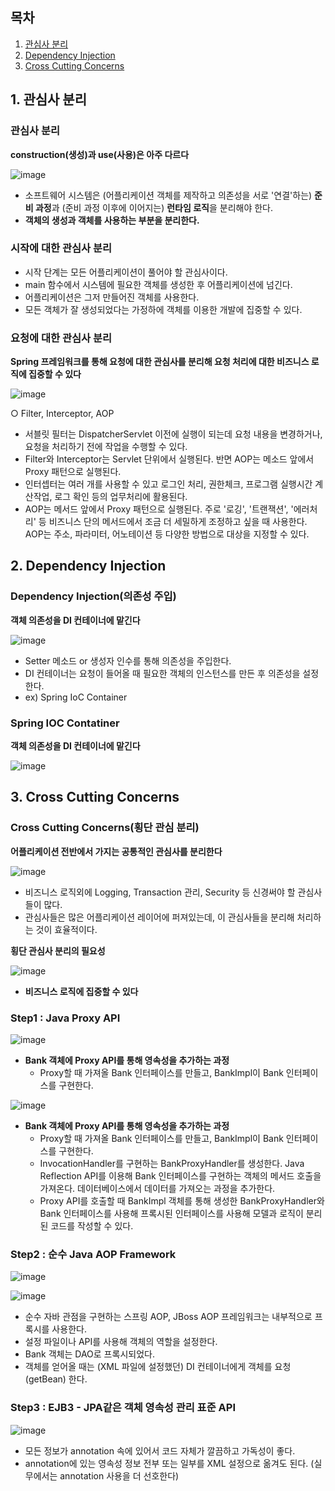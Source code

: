 ## 목차
1. [관심사 분리](#1-관심사-분리)
2. [Dependency Injection](#2-Dependency-Injection)
3. [Cross Cutting Concerns](#3-Cross-Cutting-Concerns)

## 1. 관심사 분리

### 관심사 분리

**construction(생성)과 use(사용)은 아주 다르다**

![image](https://user-images.githubusercontent.com/110509654/228729867-1e078f61-330a-4ad7-bcac-7a2137f609cb.png)

* 소프트웨어 시스템은 (어플리케이션 객체를 제작하고 의존성을 서로 '연결'하는) **준비 과정**과 (준비 과정 이후에 이어지는) **런타임 로직**을 분리해야 한다.
* **객체의 생성과 객체를 사용하는 부분을 분리한다.**

### 시작에 대한 관심사 분리

* 시작 단계는 모든 어플리케이션이 풀어야 할 관심사이다.
* main 함수에서 시스템에 필요한 객체를 생성한 후 어플리케이션에 넘긴다.
* 어플리케이션은 그저 만들어진 객체를 사용한다.
* 모든 객체가 잘 생성되었다는 가정하에 객체를 이용한 개발에 집중할 수 있다.

### 요청에 대한 관심사 분리

**Spring 프레임워크를 통해 요청에 대한 관심사를 분리해 요청 처리에 대한 비즈니스 로직에 집중할 수 있다**

![image](https://user-images.githubusercontent.com/110509654/228730282-cb189ebf-38b9-4514-aab0-f7aad686ab4a.png)

○ Filter, Interceptor, AOP
* 서블릿 필터는 DispatcherServlet 이전에 실행이 되는데 요청 내용을 변경하거나, 요청을 처리하기 전에 작업을 수행할 수 있다.
* Filter와 Interceptor는 Servlet 단위에서 실행된다. 반면 AOP는 메소드 앞에서 Proxy 패턴으로 실행된다.
* 인터셉터는 여러 개를 사용할 수 있고 로그인 처리, 권한체크, 프로그램 실행시간 계산작업, 로그 확인 등의 업무처리에 활용된다.
* AOP는 메서드 앞에서 Proxy 패턴으로 실행된다. 주로 '로깅', '트랜잭션', '에러처리' 등 비즈니스 단의 메서드에서 조금 더 세밀하게 조정하고 싶을 때 사용한다.
  AOP는 주소, 파라미터, 어노테이션 등 다양한 방법으로 대상을 지정할 수 있다.


## 2. Dependency Injection

### Dependency Injection(의존성 주입)

**객체 의존성을 DI 컨테이너에 맡긴다**

![image](https://user-images.githubusercontent.com/110509654/228730787-f9e3bffb-863f-4869-a5e5-8bd00a1102f3.png)

* Setter 메소드 or 생성자 인수를 통해 의존성을 주입한다.
* DI 컨테이너는 요청이 들어올 때 필요한 객체의 인스턴스를 만든 후 의존성을 설정한다.
* ex) Spring IoC Container

### Spring IOC Contatiner

**객체 의존성을 DI 컨테이너에 맡긴다**

![image](https://user-images.githubusercontent.com/110509654/228730938-5e81aa41-95b4-4706-a1f5-b17764f8f0d8.png)


## 3. Cross Cutting Concerns

### Cross Cutting Concerns(횡단 관심 분리)

**어플리케이션 전반에서 가지는 공통적인 관심사를 분리한다**

![image](https://user-images.githubusercontent.com/110509654/228731083-251edb02-cbef-44fc-a31f-f70846fe04c4.png)

* 비즈니스 로직외에 Logging, Transaction 관리, Security 등 신경써야 할 관심사들이 많다.
* 관심사들은 많은 어플리케이션 레이어에 퍼져있는데, 이 관심사들을 분리해 처리하는 것이 효율적이다.

**횡단 관심사 분리의 필요성**

![image](https://user-images.githubusercontent.com/110509654/228731199-8ba8ce1a-fed0-4beb-a414-bae6b62643e3.png)

* **비즈니스 로직에 집중할 수 있다**


### Step1 : Java Proxy API

![image](https://user-images.githubusercontent.com/110509654/228731291-f4f4cec1-ee22-4007-9b9c-4b6248823284.png)

* **Bank 객체에 Proxy API를 통해 영속성을 추가하는 과정**
  * Proxy할 때 가져올 Bank 인터페이스를 만들고, BankImpl이 Bank 인터페이스를 구현한다.

![image](https://user-images.githubusercontent.com/110509654/228731435-f244fb42-41bb-4c23-b03a-90d2dad496e7.png)

* **Bank 객체에 Proxy API를 통해 영속성을 추가하는 과정**
  * Proxy할 때 가져올 Bank 인터페이스를 만들고, BankImpl이 Bank 인터페이스를 구현한다.
  * InvocationHandler를 구현하는 BankProxyHandler를 생성한다. Java Reflection API를 이용해 Bank 인터페이스를 구현하는 객체의 메서드 호출을 가져온다.
    데이터베이스에서 데이터를 가져오는 과정을 추가한다.
  * Proxy API를 호출할 때 BankImpl 객체를 통해 생성한 BankProxyHandler와 Bank 인터페이스를 사용해 프록시된 인터페이스를 사용해 모델과 로직이 분리된 코드를 작성할 수 있다.


### Step2 : 순수 Java AOP Framework

![image](https://user-images.githubusercontent.com/110509654/228731817-401dbfbb-e7aa-4e41-b314-78380071518d.png)


![image](https://user-images.githubusercontent.com/110509654/228731787-48002aa3-1d0c-4e02-954b-851b8d9309ef.png)


* 순수 자바 관점을 구현하는 스프링 AOP, JBoss AOP 프레임워크는 내부적으로 프록시를 사용한다.
* 설정 파일이나 API를 사용해 객체의 역할을 설정한다.
* Bank 객체는 DAO로 프록시되었다.
* 객체를 얻어올 때는 (XML 파일에 설정했던) DI 컨테이너에게 객체를 요청(getBean) 한다.

### Step3 : EJB3 - JPA같은 객체 영속성 관리 표준 API

![image](https://user-images.githubusercontent.com/110509654/228732008-7ef7c649-4113-41ca-9a4f-8123f6893d46.png)

* 모든 정보가 annotation 속에 있어서 코드 자체가 깔끔하고 가독성이 좋다.
* annotation에 있는 영속성 정보 전부 또는 일부를 XML 설정으로 옮겨도 된다.
(실무에서는 annotation 사용을 더 선호한다)


